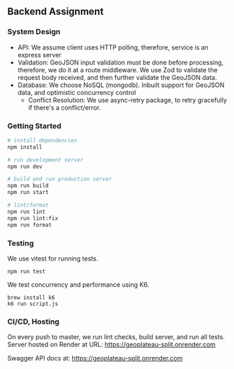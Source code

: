## Backend Assignment

### System Design 

- API: We assume client uses HTTP polling, therefore, service is an express server
- Validation: GeoJSON input validation must be done before processing, therefore, we do it at a route middleware. We use Zod to validate the request body received, and then further validate the GeoJSON data.
- Database: We choose NoSQL (mongodb). Inbuilt support for GeoJSON data, and optimistic concurrency control
  - Conflict Resolution: We use async-retry package, to retry gracefully if there's a conflict/error.

### Getting Started

```bash
# install dependencies
npm install

# run development server
npm run dev

# build and run production server 
npm run build
npm run start

# lint/format
npm run lint
npm run lint:fix
npm run format
```

### Testing

We use vitest for running tests. 
```
npm run test
```
We test concurrency and performance using K6. 
```
brew install k6
k6 run script.js
```

### CI/CD, Hosting

On every push to master, we run lint checks, build server, and run all tests.
Server hosted on Render at URL: https://geoplateau-split.onrender.com

Swagger API docs at: https://geoplateau-split.onrender.com